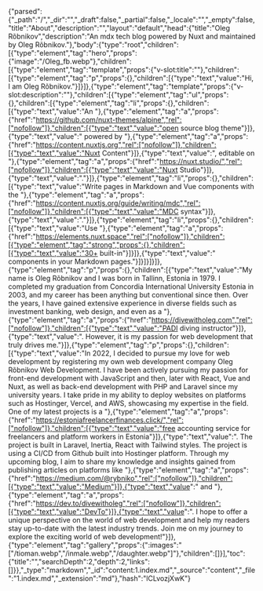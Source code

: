 {"parsed":{"_path":"/","_dir":"","_draft":false,"_partial":false,"_locale":"","_empty":false,"title":"About","description":"","layout":"default","head":{"title":"Oleg Rõbnikov","description":"An mdx tech blog powered by Nuxt and maintained by Oleg Rõbnikov."},"body":{"type":"root","children":[{"type":"element","tag":"hero","props":{"image":"/Oleg_fb.webp"},"children":[{"type":"element","tag":"template","props":{"v-slot:title":""},"children":[{"type":"element","tag":"p","props":{},"children":[{"type":"text","value":"Hi, I am Oleg Rõbnikov."}]}]},{"type":"element","tag":"template","props":{"v-slot:description":""},"children":[{"type":"element","tag":"ul","props":{},"children":[{"type":"element","tag":"li","props":{},"children":[{"type":"text","value":"An "},{"type":"element","tag":"a","props":{"href":"https://github.com/nuxt-themes/alpine","rel":["nofollow"]},"children":[{"type":"text","value":"open source blog theme"}]},{"type":"text","value":" powered by "},{"type":"element","tag":"a","props":{"href":"https://content.nuxtjs.org","rel":["nofollow"]},"children":[{"type":"text","value":"Nuxt Content"}]},{"type":"text","value":", editable on "},{"type":"element","tag":"a","props":{"href":"https://nuxt.studio/","rel":["nofollow"]},"children":[{"type":"text","value":"Nuxt Studio"}]},{"type":"text","value":"."}]},{"type":"element","tag":"li","props":{},"children":[{"type":"text","value":"Write pages in Markdown and Vue components with the "},{"type":"element","tag":"a","props":{"href":"https://content.nuxtjs.org/guide/writing/mdc","rel":["nofollow"]},"children":[{"type":"text","value":"MDC syntax"}]},{"type":"text","value":"."}]},{"type":"element","tag":"li","props":{},"children":[{"type":"text","value":"Use "},{"type":"element","tag":"a","props":{"href":"https://elements.nuxt.space","rel":["nofollow"]},"children":[{"type":"element","tag":"strong","props":{},"children":[{"type":"text","value":"30+ built-in"}]}]},{"type":"text","value":" components in your Markdown pages."}]}]}]}]},{"type":"element","tag":"p","props":{},"children":[{"type":"text","value":"My name is Oleg Rõbnikov and I was born in Tallinn, Estonia in 1979. I completed my graduation from Concordia International University Estonia in 2003, and my career has been anything but conventional since then. Over the years, I have gained extensive experience in diverse fields such as investment banking, web design, and even as a "},{"type":"element","tag":"a","props":{"href":"https://divewitholeg.com","rel":["nofollow"]},"children":[{"type":"text","value":"PADI diving instructor"}]},{"type":"text","value":". However, it is my passion for web development that truly drives me."}]},{"type":"element","tag":"p","props":{},"children":[{"type":"text","value":"In 2022, I decided to pursue my love for web development by registering my own web development company Oleg Rõbnikov Web Development. I have been actively pursuing my passion for front-end development with JavaScript and then, later with React, Vue and Nuxt, as well as back-end development with PHP and Laravel since my university years. I take pride in my ability to deploy websites on platforms such as Hostinger, Vercel, and AWS, showcasing my expertise in the field. One of my latest projects is a "},{"type":"element","tag":"a","props":{"href":"https://estoniafreelancerfinances.click/","rel":["nofollow"]},"children":[{"type":"text","value":"free accounting service for freelancers and platform workers in Estonia"}]},{"type":"text","value":". The project is built in Laravel, Inertia, React with Tailwind styles. The project is using a CI/CD from Github built into Hostinger platform. Through my upcoming blog, I aim to share my knowledge and insights gained from publishing articles on platforms like "},{"type":"element","tag":"a","props":{"href":"https://medium.com/@rybniko","rel":["nofollow"]},"children":[{"type":"text","value":"Medium"}]},{"type":"text","value":" and "},{"type":"element","tag":"a","props":{"href":"https://dev.to/divewitholeg","rel":["nofollow"]},"children":[{"type":"text","value":"DevTo"}]},{"type":"text","value":". I hope to offer a unique perspective on the world of web development and help my readers stay up-to-date with the latest industry trends. Join me on my journey to explore the exciting world of web development!"}]},{"type":"element","tag":"gallery","props":{":images":"[\"/tioman.webp\",\"/inmale.webp\",\"/daughter.webp\"]"},"children":[]}],"toc":{"title":"","searchDepth":2,"depth":2,"links":[]}},"_type":"markdown","_id":"content:1.index.md","_source":"content","_file":"1.index.md","_extension":"md"},"hash":"lCLvozjXwK"}